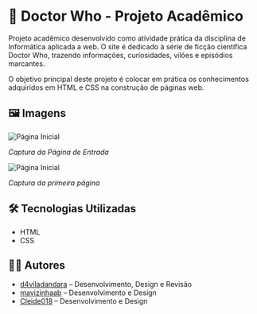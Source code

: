 # 🌌 Doctor Who - Projeto Acadêmico
Projeto acadêmico desenvolvido como atividade prática da disciplina de Informática aplicada a web. O site é dedicado à série de ficção científica Doctor Who, trazendo informações, curiosidades, vilões  e episódios marcantes.

O objetivo principal deste projeto é colocar em prática os conhecimentos adquiridos em HTML e CSS na construção de páginas web.

## 🖼️ Imagens

![Página Inicial](https://i.pinimg.com/736x/f4/0d/1a/f40d1a27045c3ab87dee830db0712159.jpg)

*Captura da Página de Entrada* 

![Página Inicial](https://i.pinimg.com/736x/2c/2b/0d/2c2b0df7fa72235afc19f9ae46cb7f80.jpg)  

*Captura da primeira página*

## 🛠️ Tecnologias Utilizadas
- HTML
- CSS

## 👩‍💻 Autores
- [d4viladandara](https://github.com/d4viladandara) – Desenvolvimento, Design e Revisão
- [mavizinhaab](https://github.com/mavizinhaab) – Desenvolvimento e Design
- [Cleide018](https://github.com/Cleide018) – Desenvolvimento e Design
